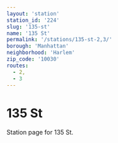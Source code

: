 ```yaml
---
layout: 'station'
station_id: '224'
slug: '135-st'
name: '135 St'
permalink: '/stations/135-st-2,3/'
borough: 'Manhattan'
neighborhood: 'Harlem'
zip_code: '10030'
routes:
  - 2,
  - 3
---
```

# 135 St

Station page for 135 St.
